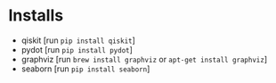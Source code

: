 # Installs

* qiskit [run `pip install qiskit`]
* pydot [run `pip install pydot`]
* graphviz [run `brew install graphviz` or `apt-get install graphviz`]
* seaborn [run `pip install seaborn`]
